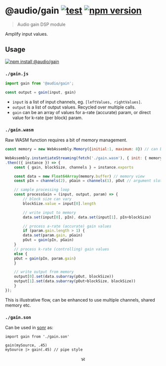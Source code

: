 # @audio/gain [![test](https://github.com/audiojs/gain/actions/workflows/test.yml/badge.svg)](https://github.com/audiojs/gain/actions/workflows/test.yml) [![npm version](https://img.shields.io/npm/v/@audio/gain)](http://npmjs.org/@audio/gain)

> Audio gain DSP module

Amplify input values.

## Usage

[![npm install @audio/gain](https://nodei.co/npm/@audio/gain.png?mini=true)](https://npmjs.org/package/@audio/gain/)


### `./gain.js`

```js
import gain from '@audio/gain';

const output = gain(input, gain)
```

* `input` is a list of input channels, eg. `[leftValues, rightValues]`.
* `output` is a list of output values. Recycled over multiple calls.
* `gain` can be an array of values for a-rate (accurate) param, or direct value for k-rate (per block) param.

### `./gain.wasm`

Raw WASM function requires a bit of memory management.

```js
const memory = new WebAssembly.Memory({initial:1, maximum: 8}) // can be shared

WebAssembly.instantiateStreaming(fetch('./gain.wasm'), { init: { memory } })
.then(({ instance }) => {
	const { gain, blockSize, channels } = instance.exports

	const data = new Float64Array(memory.buffer) // memory view
	const pIn = channels(2), pGain = channels(1), pOut // argument slots

	// sample processing loop
	const processGain = (input, output, param) => {
		// block size can vary
		blockSize.value = input[0].length

		// write input to memory
		data.set(input[0], pIn), data.set(input[1], pIn+blockSize)

		// process a-rate (accurate) gain values
		if (param.gain.length > 1) {
		data.set(param.gain, pGain)
		pOut = gain(pIn, pGain)
	}
	// process k-rate (controlling) gain values
	else {
	pOut = gain(pIn, param.gain)
	}

	// write output from memory
	output[0].set(data.subarray(pOut, blockSize))
	output[1].set(data.subarray(pOut+blockSize, blockSize))
	}
});
```

This is illustrative flow, can be enhanced to use multiple channels, shared memory etc.

<!-- It uses [simplest malloc](https://github.com/rain-1/awesome-allocators/blob/master/bump.md), which serves init purpose. -->

<!-- To get familiar with memory pointers, see the [tutorial](https://wasmbyexample.dev/examples/reading-and-writing-audio/reading-and-writing-audio.assemblyscript.en-us.html). -->


### `./gain.son`

Can be used in [sonr](https://github.com/audio-lab/sonr) as:

```
import gain from './gain.son'

gain(mySource, .45)
mySource |> gain(.45) // pipe style
```


<!--
### `./gain-stream.js`

```js
var Generator = require('audio-generator/stream');
var Gain = require('@audio/gain/stream');
var Speaker = require('audio-speaker/stream');

var generator = Generator({ duration: 2 });
var gain = Gain(0.5);
var speaker = Speaker();

generator.pipe(gain).pipe(speaker);
```

#### Pull-stream

```js
var generator = require('audio-generator/pull');
var gain = require('@audio/gain/pull');
var speaker = require('audio-speaker/pull');
var pull = require('pull-stream/pull');

pull(
	generator(Math.random, { duration: 2 }),
	gain({ volume: .4 }),
	speaker()
);
```
-->

<!--

Command:

```sh
$ cat sample.wav | gain --volume 0.5 | speaker
```
-->

<!--
## Related

> [audio-generator](https://github.com/audiojs/audio-generator) — generate stream with a function.<br/>
> [audio-speaker](https://github.com/audiojs/audio-speaker) — output stream to node/browser speaker.<br/>
> [GainNode](https://developer.mozilla.org/en-US/docs/Web/API/GainNode) — gain node in web-audio-api.</br>
> [pcm-volume](https://npmjs.org/package/pcm-volume) — similar package, volume is taken as tangential.</br>
-->

<p align=center>🕉</p>
